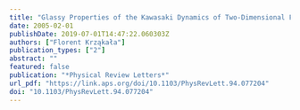 ```yaml
---
title: "Glassy Properties of the Kawasaki Dynamics of Two-Dimensional Ferromagnets"
date: 2005-02-01
publishDate: 2019-07-01T14:47:22.060303Z
authors: ["Florent Krząkała"]
publication_types: ["2"]
abstract: ""
featured: false
publication: "*Physical Review Letters*"
url_pdf: "https://link.aps.org/doi/10.1103/PhysRevLett.94.077204"
doi: "10.1103/PhysRevLett.94.077204"
---
```


